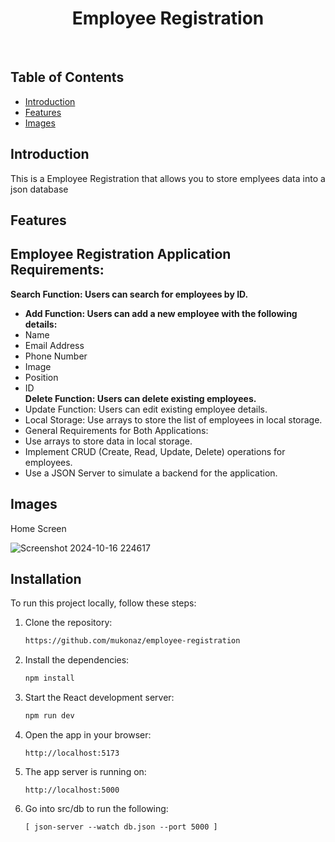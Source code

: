 <h1 align="center"> Employee Registration </h1> <br>

## Table of Contents

- [Introduction](#introduction)
- [Features](#features)
- [Images](#images)

## Introduction

This is a Employee Registration that allows you to store emplyees data into a json database 

## Features

## Employee Registration Application Requirements:

**Search Function: Users can search for employees by ID.**
- **Add Function: Users can add a new employee with the following details:**
- Name
- Email Address
- Phone Number
- Image
- Position
- ID	
**Delete Function: Users can delete existing employees.**
- Update Function: Users can edit existing employee details.
- Local Storage: Use arrays to store the list of employees in local storage.
- General Requirements for Both Applications:
- Use arrays to store data in local storage.
- Implement CRUD (Create, Read, Update, Delete) operations for employees.
- Use a JSON Server to simulate a backend for the application.

## Images

Home Screen

![Screenshot 2024-10-16 224617](https://github.com/user-attachments/assets/7c4d2175-c129-4dcd-b557-06efb3cbd00a)

## Installation
To run this project locally, follow these steps:

1. Clone the repository:
   ```bash
   https://github.com/mukonaz/employee-registration
   ```
2. Install the dependencies:
   ```bash
   npm install
   ```
3. Start the React development server:
   ```bash
   npm run dev
   ```
4. Open the app in your browser:
   ```
   http://localhost:5173

5. The app server is running on:
   ```
   http://localhost:5000

6. Go into src/db to run the following:
   ```
   [ json-server --watch db.json --port 5000 ]

